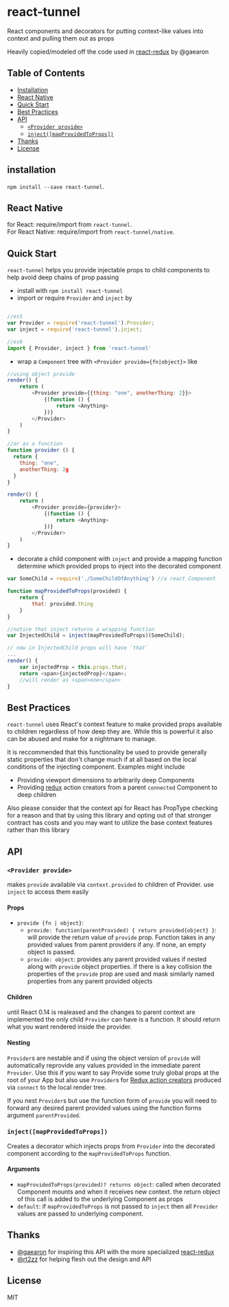 # react-tunnel
React components and decorators for putting context-like values into context and pulling them out as props

Heavily copied/modeled off the code used in [react-redux](https://github.com/gaearon/react-redux/) by @gaearon 

## Table of Contents

- [Installation](#installation)
- [React Native](#react-native)
- [Quick Start](#quick-start)
- [Best Practices](#bestpractices)
- [API](#api)
  - [`<Provider provide>`](#provider-provide)
  - [`inject([mapProvidedToProps])`](#injectmapprovidedtoprops)
- [Thanks](#thanks)
- [License](#license)

## installation

`npm install --save react-tunnel`.  

## React Native

for React: require/import from `react-tunnel`.  
For React Native: require/import from `react-tunnel/native`.

## Quick Start

`react-tunnel` helps you provide injectable props to child components to help avoid deep chains of prop passing

- install with `npm install react-tunnel`
- import or require `Provider` and `inject` by
```js

//es5
var Provider = require('react-tunnel').Provider;
var inject = require('react-tunnel').inject;

//es6
import { Provider, inject } from 'react-tunnel'

```

- wrap a `Component` tree with `<Provider provide={fn|object}>` like
```js
//using object provide
render() {
    return (
        <Provider provide={{thing: "one", anotherThing: 2}}>
            {(function () {
                return <Anything>
            })}
        </Provider>
    )
}

//or as a function
function provider () {
  return {
    thing: "one",
    anotherThing: 2g
  }
}

render() {
    return (
        <Provider provide={provider}>
            {(function () {
                return <Anything>
            })}
        </Provider>
    )
}
```

- decorate a child component with `inject` and provide a mapping function determine which provided props to inject into the decorated component
```js
var SomeChild = require('./SomeChildOfAnything') //a react Component

function mapProvidedToProps(provided) {
    return {
        that: provided.thing
    }
}

//notice that inject returns a wrapping function
var InjectedChild = inject(mapProvidedToProps)(SomeChild); 

// now in InjectedChild props will have `that`
...
render() {
    var injectedProp = this.props.that;
    return <span>{injectedProp}</span>;
    //will render as <span>one</span>
}
```

## Best Practices

`react-tunnel` uses React's context feature to make provided props available to children regardless of how deep they are. While this is powerful it also can be abused and make for a nightmare to manage.

It is reccommended that this functionality be used to provide generally static properties that don't change much if at all based on the local conditions of the injecting component. Examples might include

- Providing viewport dimensions to arbitrarily deep Components
- Providing [redux](https://github.com/rackt/redux) action creators from a parent `connected` Component to deep children

Also please consider that the context api for React has PropType checking for a reason and that by using this library and opting out of that stronger contract has costs and you may want to utilize the base context features rather than this library

## API

### `<Provider provide>`

makes `provide` available via `context.provided` to children of Provider. use `inject` to access them easily

#### Props

- `provide {fn | object}`:
  - `provide: function(parentProvided) { return provided{object} }`: will provide the return value of `provide` prop. Function takes in any provided values from parent providers if any. If none, an empty object is passed.
  - `provide: object`: provides any parent provided values if nested along with `provide` object properties. if there is a key collision the properties of the `provide` prop are used and mask similarly named properties from any parent provided objects

#### Children

until React 0.14 is realeased and the changes to parent context are implemented the only child `Provider` can have is a function. It should return what you want rendered inside the provider.

#### Nesting

`Provider`s are nestable and if using the object version of `provide` will automatically reprovide any values provided in the immediate parent `Provider`. Use this if you want to say Provide some truly global props at the root of your App but also use `Provider`s for [Redux action creators](https://github.com/gaearon/react-redux) produced via `connect` to the local render tree.

If you nest `Provider`s but use the function form of `provide` you will need to forward any desired parent provided values using the function forms argument `parentProvided`.

### `inject([mapProvidedToProps])`

Creates a decorator which injects props from `Provider` into the decorated component according to the `mapProvidedToProps` function. 

#### Arguments

- `mapProvidedToProps(provided)? returns object`: called when decorated Component mounts and when it receives new context. the return object of this call is added to the underlying Component as props
- `default`: if `mapProvidedToProps` is not passed to `inject` then all `Provider` values are passed to underlying component.


## Thanks
- [@gaearon](https://github.com/gaearon) for inspiring this API with the more specialized [react-redux](https://github.com/gaearon/react-redux)
- [@rt2zz](https://www.github.com/rt2zz) for helping flesh out the design and API

## License

MIT




